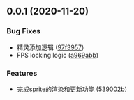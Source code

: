 ## 0.0.1 (2020-11-20)


### Bug Fixes

* 精灵添加逻辑 ([97f3957](https://github.com/Lansiny/rpg_simulator/commit/97f3957ee72b54568ed650c000f2f0851a398532))
* FPS locking logic ([a969abb](https://github.com/Lansiny/rpg_simulator/commit/a969abbaf06e00ede6481fc090ee88a662a0f96f))


### Features

* 完成sprite的渲染和更新功能 ([539002b](https://github.com/Lansiny/rpg_simulator/commit/539002bdc071de8aa7dcb413582223d69c14bdea))



